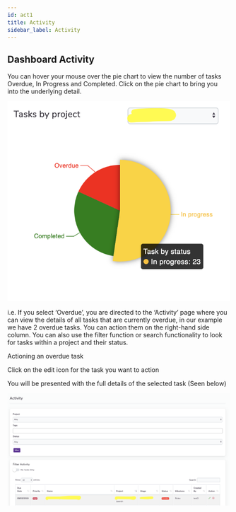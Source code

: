 ```yaml
---
id: act1
title: Activity
sidebar_label: Activity
---
```




## Dashboard Activity


You can hover your mouse over the pie chart to view the number of tasks Overdue, In Progress and Completed. Click on the pie chart to bring you into the underlying detail.

![Pie-Chart](/static/img/pie.png)

i.e. If you select ‘Overdue’, you are directed to the ‘Activity’ page where you can view the details of all tasks that are currently overdue, in our example we have 2 overdue tasks. You can action them on the right-hand side column. You can also use the filter function or search functionality to look for tasks within a project and their status.

Actioning an overdue task

Click on the edit icon for the task you want to action 

You will be presented with the full details of the selected task (Seen below)

![Activity](/static/img/activity.png)